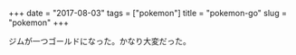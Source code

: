 +++
date = "2017-08-03"
tags = ["pokemon"]
title = "pokemon-go"
slug = "pokemon"
+++

ジムが一つゴールドになった。かなり大変だった。
	  
